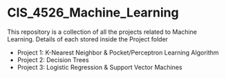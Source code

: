 # CIS_4526_Machine_Learning
This repository is a collection of all the projects related to Machine Learning. Details of each stored inside the Project folder

* Project 1: K-Nearest Neighbor & Pocket/Perceptron Learning Algorithm
* Project 2: Decision Trees
* Project 3: Logistic Regression & Support Vector Machines
